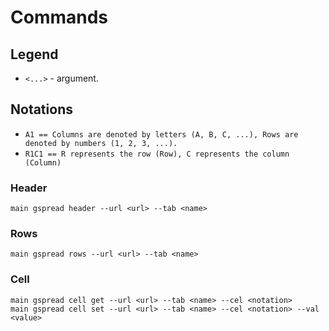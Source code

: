 # Commands

## Legend
- `<...>` - argument.

## Notations
- `A1 == Columns are denoted by letters (A, B, C, ...),
    Rows are denoted by numbers (1, 2, 3, ...).`
- `R1C1 == R represents the row (Row),
C represents the column (Column)`

### Header

```shell
main gspread header --url <url> --tab <name>
```

### Rows
```shell
main gspread rows --url <url> --tab <name>
```

### Cell
```shell
main gspread cell get --url <url> --tab <name> --cel <notation>
main gspread cell set --url <url> --tab <name> --cel <notation> --val <value>
```
